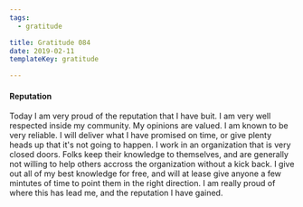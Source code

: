 ```yaml
---
tags:
  - gratitude

title: Gratitude 084
date: 2019-02-11
templateKey: gratitude

---
```


#### Reputation


Today I am very proud of the reputation that I have buit.  I am very well respected inside my community.  My opinions are valued.  I am known to be very reliable.  I will deliver what I have promised on time, or give plenty heads up that it's not going to happen.  I work in an organization that is very closed doors.  Folks keep their knowledge to themselves, and are generally not willing to help others accross the organization without a kick back.  I give out all of my best knowledge for free, and will at lease give anyone a few mintutes of time to point them in the right direction. I am really proud of where this has lead me, and the reputation I have gained.
